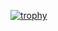 

[![trophy](https://github-profile-trophy.vercel.app/?username=takumi0703&theme=tokyonight&column=7
)](https://github.com/ryo-ma/github-profile-trophy)
<!--
**takumi0703/takumi0703** is a ✨ _special_ ✨ repository because its `README.md` (this file) appears on your GitHub profile.

Here are some ideas to get you started:

- 🔭 I’m currently working on ...
- 🌱 I’m currently learning ...
- 👯 I’m looking to collaborate on ...
- 🤔 I’m looking for help with ...
- 💬 Ask me about ...
- 📫 How to reach me: ...
- 😄 Pronouns: ...
- ⚡ Fun fact: ...
-->
